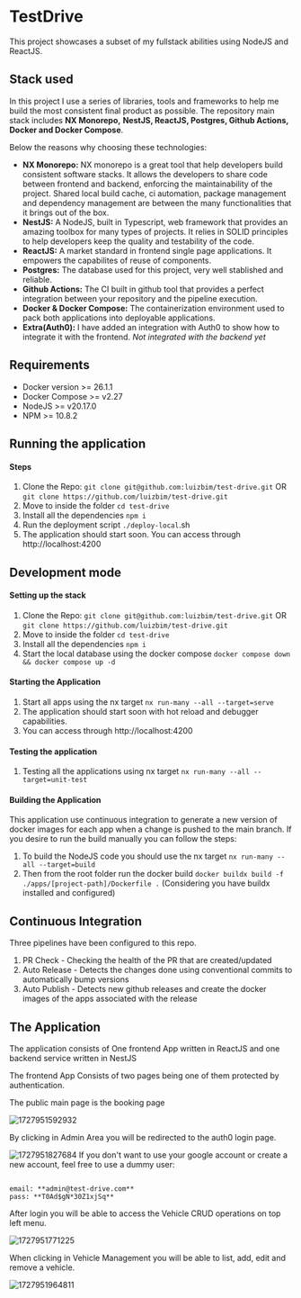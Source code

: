 # TestDrive

This project showcases a subset of my fullstack abilities using NodeJS and ReactJS.

## Stack used

In this project I use a series of libraries, tools and frameworks to help me build the most consistent final product as possible. The repository main stack includes **NX Monorepo,** **NestJS, ReactJS, Postgres, Github Actions, Docker and Docker Compose**.

Below the reasons why choosing these technologies:

- **NX Monorepo:** NX monorepo is a great tool that help developers build consistent software stacks. It allows the developers to share code between frontend and backend, enforcing the maintainability of the project. Shared local build cache, ci automation, package management and dependency management are between the many functionalities that it brings out of the box.
- **NestJS:** A NodeJS, built in Typescript, web framework that provides an amazing toolbox for many types of projects. It relies in SOLID principles to help developers keep the quality and testability of the code.
- **ReactJS:** A market standard in frontend single page applications. It empowers the capabilites of reuse of components.
- **Postgres:** The database used for this project, very well stablished and reliable.
- **Github Actions:** The CI built in github tool that provides a perfect integration between your repository and the pipeline execution.
- **Docker & Docker Compose:** The containerization environment used to pack both applications into deployable applications.
- **Extra(Auth0):** I have added an integration with Auth0 to show how to integrate it with the frontend. _Not integrated with the backend yet_

## Requirements

- Docker version >= 26.1.1
- Docker Compose >= v2.27
- NodeJS >= v20.17.0
- NPM >= 10.8.2

## Running the application

#### Steps

1. Clone the Repo: `git clone git@github.com:luizbim/test-drive.git` OR `git clone https://github.com/luizbim/test-drive.git`
2. Move to inside the folder `cd test-drive`
3. Install all the dependencies `npm i`
4. Run the deployment script `./deploy-local`.sh
5. The application should start soon. You can access through http://localhost:4200

## Development mode

#### Setting up the stack

1. Clone the Repo: `git clone git@github.com:luizbim/test-drive.git` OR `git clone https://github.com/luizbim/test-drive.git`
2. Move to inside the folder `cd test-drive`
3. Install all the dependencies `npm i`
4. Start the local database using the docker compose `docker compose down && docker compose up -d`

#### Starting the Application

1. Start all apps using the nx target `nx run-many --all --target=serve`
2. The application should start soon with hot reload and debugger capabilities.
3. You can access through http://localhost:4200

#### Testing the application

1. Testing all the applications using nx target `nx run-many --all --target=unit-test`

#### Building the Application

This application use continuous integration to generate a new version of docker images for each app when a change is pushed to the main branch. If you desire to run the build manually you can follow the steps:

1. To build the NodeJS code you should use the nx target `nx run-many --all --target=build`
2. Then from the root folder run the docker build `docker buildx build -f ./apps/[project-path]/Dockerfile .` (Considering you have buildx installed and configured)

## Continuous Integration

Three pipelines have been configured to this repo.

1. PR Check - Checking the health of the PR that are created/updated
2. Auto Release - Detects the changes done using conventional commits to automatically bump versions
3. Auto Publish - Detects new github releases and create the docker images of the apps associated with the release

## The Application

The application consists of One frontend App written in ReactJS and one backend service written in NestJS

The frontend App Consists of two pages being one of them protected by authentication.

The public main page is the booking page

![1727951592932](image/README/1727951592932.png)

By clicking in Admin Area you will be redirected to the auth0 login page.

![1727951827684](image/README/1727951827684.png)
If you don't want to use your google account or create a new account, feel free to use a dummy user:

```

email: **admin@test-drive.com**
pass: **T0Ad$gN*30Z1xjSq**
```

After login you will be able to access the Vehicle CRUD operations on top left menu.

![1727951771225](image/README/1727951771225.png)

When clicking in Vehicle Management you will be able to list, add, edit and remove a vehicle.

![1727951964811](image/README/1727951964811.png)
